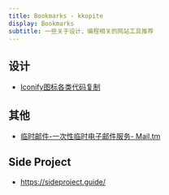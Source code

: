 ```yaml
---
title: Bookmarks - kkopite
display: Bookmarks
subtitle: 一些关于设计、编程相关的网站工具推荐
---
```


## 设计

- [Iconify图标各类代码复制](https://icones.js.org/)


## 其他

- [临时邮件-一次性临时电子邮件服务- Mail.tm](https://mail.tm/zh/)

## Side Project

- https://sideproject.guide/